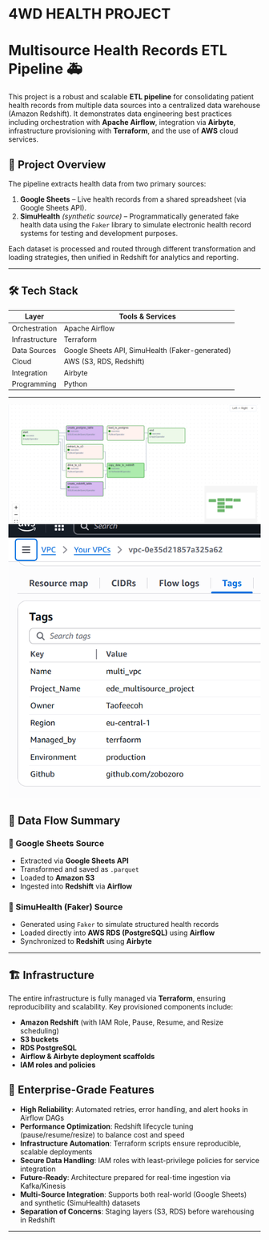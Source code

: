 # 4WD HEALTH PROJECT


# Multisource Health Records ETL Pipeline 🚑

This project is a robust and scalable **ETL pipeline** for consolidating patient health records from multiple data sources into a centralized data warehouse (Amazon Redshift). It demonstrates data engineering best practices including orchestration with **Apache Airflow**, integration via **Airbyte**, infrastructure provisioning with **Terraform**, and the use of **AWS** cloud services.

## 📌 Project Overview

The pipeline extracts health data from two primary sources:
1. **Google Sheets** – Live health records from a shared spreadsheet (via Google Sheets API).
2. **SimuHealth** *(synthetic source)* – Programmatically generated fake health data using the `Faker` library to simulate electronic health record systems for testing and development purposes.

Each dataset is processed and routed through different transformation and loading strategies, then unified in Redshift for analytics and reporting.

---

## 🛠️ Tech Stack

| Layer | Tools & Services |
|------|------------------|
| Orchestration | Apache Airflow |
| Infrastructure | Terraform |
| Data Sources | Google Sheets API, SimuHealth (Faker-generated) |
| Cloud | AWS (S3, RDS, Redshift) |
| Integration | Airbyte |
| Programming | Python |

---
![alt text](assets/dag.png)
![vpc](assets/vpc.png)

## 🔄 Data Flow Summary

### 🔹 Google Sheets Source
- Extracted via **Google Sheets API**
- Transformed and saved as `.parquet`
- Loaded to **Amazon S3**
- Ingested into **Redshift** via **Airflow**

### 🔹 SimuHealth (Faker) Source
- Generated using `Faker` to simulate structured health records
- Loaded directly into **AWS RDS (PostgreSQL)** using **Airflow**
- Synchronized to **Redshift** using **Airbyte**

---

## 🏗️ Infrastructure

The entire infrastructure is fully managed via **Terraform**, ensuring reproducibility and scalability. Key provisioned components include:
- **Amazon Redshift** (with IAM Role, Pause, Resume, and Resize scheduling)
- **S3 buckets**
- **RDS PostgreSQL**
- **Airflow & Airbyte deployment scaffolds**
- **IAM roles and policies**

## 🏢 Enterprise-Grade Features

- **High Reliability**: Automated retries, error handling, and alert hooks in Airflow DAGs
- **Performance Optimization**: Redshift lifecycle tuning (pause/resume/resize) to balance cost and speed
- **Infrastructure Automation**: Terraform scripts ensure reproducible, scalable deployments
- **Secure Data Handling**: IAM roles with least-privilege policies for service integration
- **Future-Ready**: Architecture prepared for real-time ingestion via Kafka/Kinesis
- **Multi-Source Integration**: Supports both real-world (Google Sheets) and synthetic (SimuHealth) datasets
- **Separation of Concerns**: Staging layers (S3, RDS) before warehousing in Redshift

<!-- ## 👤 Author
#### Taofeecoh Adesanu
##### Data Engineer | Cloud & Data Infrastructure Enthusiast -->
---